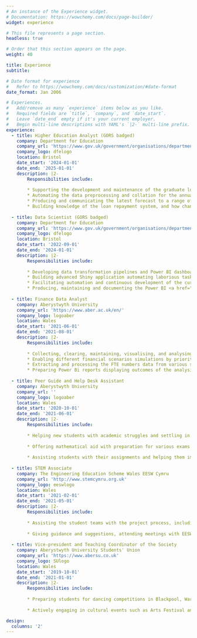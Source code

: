 ```yaml
---
# An instance of the Experience widget.
# Documentation: https://wowchemy.com/docs/page-builder/
widget: experience

# This file represents a page section.
headless: true

# Order that this section appears on the page.
weight: 40

title: Experience
subtitle:

# Date format for experience
#   Refer to https://wowchemy.com/docs/customization/#date-format
date_format: Jan 2006

# Experiences.
#   Add/remove as many `experience` items below as you like.
#   Required fields are `title`, `company`, and `date_start`.
#   Leave `date_end` empty if it's your current employer.
#   Begin multi-line descriptions with YAML's `|2-` multi-line prefix.
experience:
  - title: Higher Education Analyst (GORS badged)
    company: Department for Education
    company_url: 'https://www.gov.uk/government/organisations/department-for-education'
    company_logo: dfelogo
    location: Bristol
    date_start: '2024-01-01'
    date_end: '2025-01-01'
    description: |2-
        Responsibilities include:
        
        * Supporting the development and maintenance of the graduate loan repayment models, in particular the <a href="https://www.gov.uk/advanced-learner-loan" target="_blank">Advanced Learner Loan</a> (ALL) model.
        * Automating the data preprocessing and collation for the annual <a href="https://explore-education-statistics.service.gov.uk/find-statistics/student-loan-forecasts-for-england" target="_blank">Student loan forecasts for England publication</a> adhering to the <a href="https://analysisfunction.civilservice.gov.uk/support/reproducible-analytical-pipelines/" target="_blank">reproducible analytical pipeline</a> principles.
        * Producing and communicating the latest forecast to a range of stakeholders, including senior official from across government and external bodies such as the <a href="https://obr.uk" target="_blank">Office for Budget Responsibility</a>.
        * Building knowledge of the loan repayment system, and how changes to policy and macroeconomic determinants affect financial outcomes for both the state and the student.
        
  - title: Data Scientist (GORS badged)
    company: Department for Education
    company_url: 'https://www.gov.uk/government/organisations/department-for-education'
    company_logo: dfelogo
    location: Bristol
    date_start: '2022-09-01'
    date_end: '2024-01-01'
    description: |2-
        Responsibilities include:
        
        * Developing data transformation pipelines and Power BI dashboards for the national <a href="https://www.skillsforcareers.education.gov.uk/pages/training-choice/multiply" target="_blank">Multiply - Skills for Life</a> program, designed to enhance numeracy skills among adults across the country.
        * Building advanced Shiny application automating laborious tasks and enabling centralised generation and distribution of the report cases classified as national concerns.
        * Facilitating automation and continuous development of the current ways of working and providing theoretical and technical expertise tailored to non-technical audiences.
        * Producing, maintaining and documenting the Power BI <a href="https://www.skillsforcareers.education.gov.uk/pages/training-choice/skills-bootcamp" target="_blank">Skills Bootcamp</a> dashboard supporting project delivery. 
        
  - title: Finance Data Analyst
    company: Aberystwyth University
    company_url: 'https://www.aber.ac.uk/en/'
    company_logo: logoaber
    location: Wales
    date_start: '2021-06-01'
    date_end: '2021-08-01'
    description: |2-
        Responsibilities include:
        
        * Collecting, clearing, maintaining, visualising, and analysing stakeholders' data about future projects, grants, capital, and revenue spending.
        * Enabling different financial scenarios simulations by priority amendments and automating their influence on the implementation waves and dates.
        * Extracting and processing the FTE numbers data from various sources for the benchmarking exercise.
        * Preparing Power Bi reports displaying outcomes of the analysis.
        
  - title: Peer Guide and Help Desk Assistant
    company: Aberystwyth University
    company_url: ''
    company_logo: logoaber
    location: Wales
    date_start: '2020-10-01'
    date_end: '2021-06-01'
    description: |2-
        Responsibilities include:
        
        * Helping new students with academic struggles and settling in the new environment.
        
        * Offering mathematical aid with preparation for various exams.
        
        * Assisting students with their assignments and helping them improve their mathematical reasoning.
  
  - title: STEM Associate
    company: The Engineering Education Scheme Wales EESW Cymru
    company_url: 'http://www.stemcymru.org.uk'
    company_logo: eeswlogo
    location: Wales
    date_start: '2021-02-01'
    date_end: '2021-05-01'
    description: |2-
        Responsibilities include:
        
        * Assisting the student teams with the project process, including providing support.
        
        * Giving guidance and suggestions, attending meetings with EESW staff and Schools and Companies.
        
  - title: Vice-president and Teaching Coordinator of the Society
    company: Aberystwyth University Students' Union
    company_url: 'https://www.abersu.co.uk'
    company_logo: SUlogo
    location: Wales
    date_start: '2019-10-01'
    date_end: '2021-01-01'
    description: |2-
        Responsibilities include:
        
        * Preparing students for dancing competitions in Blackpool, Warwick and Manchester.
        
        * Actively engaging in cultural events such as Arts Festival and Varsity 2021.

design:
  columns: '2'
---
```

